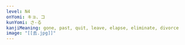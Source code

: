 ```yaml
---
level: N4
onYomi: キョ、コ
kunYomi: さ-る
kanjiMeaning: gone, past, quit, leave, elapse, eliminate, divorce
image: "[[去.jpg]]"
---
```

